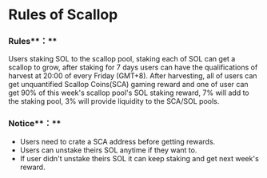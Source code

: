 # Rules of Scallop

### Rules**：**

Users staking SOL to the scallop pool, staking each of SOL can get a scallop to grow, after staking for 7 days users can have the qualifications of harvest at 20:00 of every Friday \(GMT+8\). After harvesting, all of users can get unquantified Scallop Coins\(SCA\) gaming reward and one of user can get 90% of this week's scallop pool's SOL staking reward, 7% will add to the staking pool, 3% will provide liquidity to the SCA/SOL pools.

### Notice**：**

* Users need to crate a SCA address before getting rewards.
* Users can unstake theirs SOL anytime if they want to.
* If user didn't unstake theirs SOL it can keep staking and get next week's reward.



